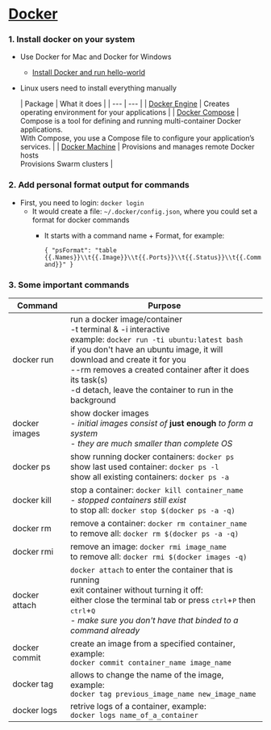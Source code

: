 # [Docker](https://www.docker.com/)

### 1. Install docker on your system
- Use Docker for Mac and Docker for Windows
  - [Install Docker and run hello-world](https://docs.docker.com/engine/getstarted/step_one/#step-1-get-docker)

- Linux users need to install everything manually

  | Package | What it does |
| --- | --- |
| [Docker Engine](https://docs.docker.com/engine/installation/) | Creates operating environment for your applications |
| [Docker Compose](https://docs.docker.com/compose/install/)    | Compose is a tool for defining and running multi-container Docker applications. <br> With Compose, you use a Compose file to configure your application’s services.  |
| [Docker Machine](https://docs.docker.com/machine/install-machine/) | Provisions and manages remote Docker hosts <br> Provisions Swarm clusters |

### 2. Add personal format output for commands
- First, you need to login: `docker login`
  - It would create a file: `~/.docker/config.json`, where you could set a format for docker commands
    - It starts with a command name + Format, for example:
    
      `{
  "psFormat": "table {{.Names}}\\t{{.Image}}\\t{{.Ports}}\\t{{.Status}}\\t{{.Command}}"
}`

### 3. Some important commands

|Command|Purpose|
|---------|---|
|docker run | run a docker image/container<br>-t terminal & -i interactive<br>example: `docker run -ti ubuntu:latest bash`<br>if you don't have an ubuntu image, it will download and create it for you<br>--rm removes a created container after it does its task(s)<br>-d detach, leave the container to run in the background|
|docker images| show docker images<br>- *initial images consist of* **just enough** *to form a system*<br>- *they are much smaller than complete OS* |
|docker ps |show running docker containers: `docker ps`<br>show last used container: `docker ps -l`<br>show all existing containers: `docker ps -a` |
|docker kill| stop a container: `docker kill container_name`<br>- _stopped containers still exist_<br>to stop all: `docker stop $(docker ps -a -q)`|
|docker rm| remove a container: `docker rm container_name`<br>to remove all: `docker rm $(docker ps -a -q)`|
|docker rmi| remove an image: `docker rmi image_name`<br>to remove all: `docker rmi $(docker images -q)`|
|docker attach |`docker attach` to enter the container that is running<br>exit container without turning it off:<br>either close the terminal tab or press <kbd>ctrl</kbd>+<kbd>P</kbd> then <kbd>ctrl</kbd>+<kbd>Q</kbd><br>- _make sure you don't have that binded to a command already_|
|docker commit| create an image from a specified container, example:<br>`docker commit container_name image_name`|
|docker tag| allows to change the name of the image, example:<br> `docker tag previous_image_name new_image_name`|
|docker logs| retrive logs of a container, example:<br>`docker logs name_of_a_container`|

